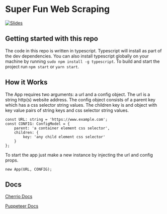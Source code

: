 # Super Fun Web Scraping

[![Slides][slides-img]][slides-url]

## Getting started with this repo

The code in this repo is written in typescript. Typescript will install as part of the dev dependencies. You can also install typescript globally on your machine by running `sudo npm install -g typescript`. To build and start the project run `npm start` or `yarn start`.

## How it Works

The App requires two arguments: a url and a config object. The url is a string http(s) website address. The config object consists of a parent key which has a css selector string values. The children key is and object with key value pairs of string keys and css selector string values.

```
const URL: string = 'https://www.example.com';
const CONFIG: ConfigModel = {
    parent: 'a container element css selector',
    children: {
        key: 'any child element css selector'
    }
};
```

To start the app just make a new instance by injecting the url and config props.

```
new App(URL, CONFIG);
```

## Docs

[Cherrio Docs](https://cheerio.js.org/)

[Puppeteer Docs](https://github.com/puppeteer/puppeteer/blob/master/README.md)

[slides-img]: https://img.shields.io/badge/slides-google-blue
[slides-url]: https://docs.google.com/presentation/d/1u3FTOzHJQDFMkwDiVE2_5jzqex8rN8PKf-XDyDDJ0Gs/edit?usp=sharing
